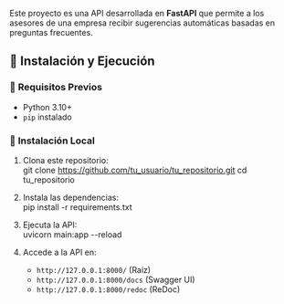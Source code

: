 Este proyecto es una API desarrollada en **FastAPI** que permite a los asesores de una empresa recibir sugerencias automáticas basadas en preguntas frecuentes.  

## 🚀 Instalación y Ejecución  

### 🔹 **Requisitos Previos**  
- Python 3.10+  
- `pip` instalado  

### 🔹 **Instalación Local**  
1. Clona este repositorio:  
   git clone https://github.com/tu_usuario/tu_repositorio.git
   cd tu_repositorio
   
2. Instala las dependencias:  
   pip install -r requirements.txt

3. Ejecuta la API:  
     uvicorn main:app --reload

4. Accede a la API en:  
   - `http://127.0.0.1:8000/` (Raíz)  
   - `http://127.0.0.1:8000/docs` (Swagger UI)  
   - `http://127.0.0.1:8000/redoc` (ReDoc)  
